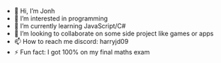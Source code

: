 - 👋 Hi, I’m Jonh
- 👀 I’m interested in programming
- 🌱 I’m currently learning JavaScript/C#
- 💞️ I’m looking to collaborate on some side project like games or apps
- 📫 How to reach me discord: harryjd09
- ⚡ Fun fact: I got 100% on my final maths exam

<!---
Harry0-09/Harry0-09 is a ✨ special ✨ repository because its `README.md` (this file) appears on your GitHub profile.
You can click the Preview link to take a look at your changes.
--->
